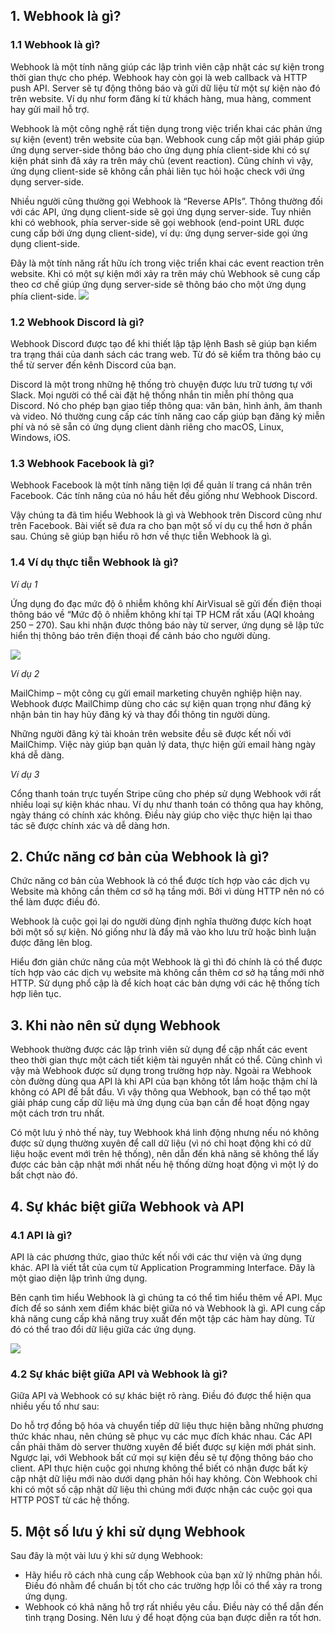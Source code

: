 ## 1. Webhook là gì?
### 1.1 Webhook là gì?
Webhook là một tính năng giúp các lập trình viên cập nhật các sự kiện trong thời gian thực cho phép. Webhook hay còn gọi là web callback và HTTP push API. Server sẽ tự động thông báo và gửi dữ liệu từ một sự kiện nào đó trên website. Ví dụ như form đăng kí từ khách hàng, mua hàng, comment hay gửi mail hỗ trợ.

Webhook là một công nghệ rất tiện dụng trong việc triển khai các phản ứng sự kiện (event) trên website của bạn. Webhook cung cấp một giải pháp giúp ứng dụng server-side thông báo cho ứng dụng phía client-side khi có sự kiện phát sinh đã xảy ra trên máy chủ (event reaction). Cũng chính vì vậy, ứng dụng client-side sẽ không cần phải liên tục hỏi hoặc check với ứng dụng server-side.

Nhiều người cũng thường gọi Webhook là “Reverse APIs”. Thông thường đối với các API, ứng dụng client-side sẽ gọi ứng dụng server-side. Tuy nhiên khi có webhook, phía server-side sẽ gọi webhook (end-point URL được cung cấp bởi ứng dụng client-side), ví dụ: ứng dụng server-side gọi ứng dụng client-side.

Đây là một tính năng rất hữu ích trong việc triển khai các event reaction trên website. Khi có một sự kiện mới xảy ra trên máy chủ Webhook sẽ cung cấp theo cơ chế giúp ứng dụng server-side sẽ thông báo cho một ứng dụng phía client-side.
![](https://images.viblo.asia/4acaa9d6-4733-498c-95e2-42d8f9a0ea72.png)

### 1.2 Webhook Discord là gì?
Webhook Discord được tạo để khi thiết lập tập lệnh Bash sẽ giúp bạn kiểm tra trạng thái của danh sách các trang web. Từ đó sẽ kiểm tra thông báo cụ thể từ server đến kênh Discord của bạn.

Discord là một trong những hệ thống trò chuyện được lưu trữ tương tự với Slack. Mọi người có thể cài đặt hệ thống nhắn tin miễn phí  thông qua Discord. Nó cho phép bạn giao tiếp thông qua: văn bản, hình ảnh, âm thanh và video. Nó thường cung cấp các tính năng cao cấp giúp bạn đăng ký miễn phí và nó sẽ sẵn có ứng dụng client dành riêng cho macOS, Linux, Windows, iOS.

### 1.3 Webhook Facebook là gì?
Webhook Facebook là một tính năng tiện lợi để quản lí trang cá nhân trên Facebook. Các tính năng của nó hầu hết đều giống như Webhook Discord.

Vậy chúng ta đã tìm hiểu Webhook là gì và Webhook trên Discord cũng như trên Facebook. Bài viết sẽ đưa ra cho bạn một số ví dụ cụ thể hơn ở phần sau. Chúng sẽ giúp bạn hiểu rõ hơn về thực tiễn Webhook là gì.

### 1.4 Ví dụ thực tiễn Webhook là gì?
*Ví dụ 1*

Ứng dụng đo đạc mức độ ô nhiễm không khí AirVisual sẽ gửi đến điện thoại thông báo về “Mức độ ô nhiễm không khí tại TP HCM rất xấu (AQI khoảng 250 – 270). Sau khi nhận được thông báo này từ server, ứng dụng sẽ lập tức hiển thị thông báo trên điện thoại để cảnh báo cho người dùng.

![](https://images.viblo.asia/ce46967f-64d7-4854-a5ff-b232c26d9229.png)

*Ví dụ 2*

MailChimp – một công cụ gửi email marketing chuyên nghiệp hiện nay. Webhook được MailChimp dùng cho các sự kiện quan trọng như đăng ký nhận bản tin hay hủy đăng ký và thay đổi thông tin người dùng.

Những người đăng ký tài khoản trên website đều sẽ được kết nối với MailChimp. Việc này giúp bạn quản lý data, thực hiện gửi email hàng ngày khá dễ dàng.

*Ví dụ 3*

Cổng thanh toán trực tuyến Stripe cũng cho phép sử dụng Webhook với rất nhiều loại sự kiện khác nhau. Ví dụ như thanh toán có thông qua hay không, ngày tháng có chính xác không. Điều này giúp cho việc thực hiện lại thao tác sẽ được chính xác và dễ dàng hơn.

## 2. Chức năng cơ bản của Webhook là gì?
Chức năng cơ bản của Webhook là có thể được tích hợp vào các dịch vụ Website mà không cần thêm cơ sở hạ tầng mới. Bởi vì dùng HTTP nên nó có thể làm được điều đó.

Webhook là cuộc gọi lại do người dùng định nghĩa thường được kích hoạt bởi một số sự kiện. Nó giống như là đẩy mã vào kho lưu trữ hoặc bình luận được đăng lên blog.

Hiểu đơn giản chức năng của một Webhook là gì thì đó chính là có thể được tích hợp vào các dịch vụ website mà không cần thêm cơ sở hạ tầng mới nhờ HTTP. Sử dụng phổ cập là để kích hoạt các bản dựng với các hệ thống tích hợp liên tục.

## 3. Khi nào nên sử dụng Webhook
Webhook thường được các lập trình viên sử dụng để cập nhất các event theo thời gian thực một cách tiết kiệm tài nguyên nhất có thể. Cũng chình vì vậy mà Webhook được sử dụng trong trường hợp này. Ngoài ra Webhook còn đường dùng qua API là khi API của bạn không tốt lắm hoặc thậm chí là không có API để bắt đầu. Vì vậy thông qua Webhook, bạn có thể tạo một giải pháp cung cấp dữ liệu mà ứng dụng của bạn cần để hoạt động ngay một cách trơn tru nhất.

Có một lưu ý nhỏ thế này, tuy Webhook khá linh động nhưng nếu nó không được sử dụng thường xuyên để call dữ liệu (vì nó chỉ hoạt động khi có dữ liệu hoặc event mới trên hệ thống), nên dẫn đến khả năng sẽ không thể lấy được các bản cập nhật mới nhất nếu hệ thống dừng hoạt động vì một lý do bất chợt nào đó.

## 4. Sự khác biệt giữa Webhook và API
### 4.1 API là gì?
API là các phương thức, giao thức kết nối với các thư viện và ứng dụng khác. API là viết tắt của cụm từ Application Programming Interface. Đây là một giao diện lập trình ứng dụng.

Bên cạnh tìm hiểu Webhook là gì chúng ta có thể tìm hiểu thêm về API. Mục đích để so sánh xem điểm khác biệt giữa nó và Webhook là gì. API cung cấp khả năng cung cấp khả năng truy xuất đến một tập các hàm hay dùng. Từ đó có thể trao đổi dữ liệu giữa các ứng dụng.

![](https://images.viblo.asia/b2c2698f-d1dd-4313-a629-a57bfe5907fd.png)

### 4.2 Sự khác biệt giữa API và Webhook là gì?
Giữa API và Webhook có sự khác biệt rõ ràng. Điều đó được thể hiện qua nhiều yếu tố như sau:

Do hỗ trợ đồng bộ hóa và chuyển tiếp dữ liệu thực hiện bằng những phương thức khác nhau, nên chúng sẽ phục vụ các mục đích khác nhau.
Các API cần phải thăm dò server thường xuyên để biết được sự kiện mới phát sinh. Ngược lại, với Webhook bất cứ mọi sự kiện đều sẽ tự động thông báo cho client.
API thực hiện cuộc gọi nhưng không thể biết có nhận được bất kỳ cập nhật dữ liệu mới nào dưới dạng phản hồi hay không. Còn Webhook chỉ khi có một số cập nhật dữ liệu thì chúng mới được nhận các cuộc gọi qua HTTP POST từ các hệ thống.

## 5. Một số lưu ý khi sử dụng Webhook
Sau đây là một vài lưu ý khi sử dụng Webhook:
- Hãy hiểu rõ cách nhà cung cấp Webhook của bạn xử lý những phản hồi. Điều đó nhằm để chuẩn bị tốt cho các trường hợp lỗi có thể xảy ra trong ứng dụng.
- Webhook có khả năng hỗ trợ rất nhiều yêu cầu. Điều này có thể dẫn đến tình trạng Dosing. Nên lưu ý để hoạt động của bạn được diễn ra tốt hơn.